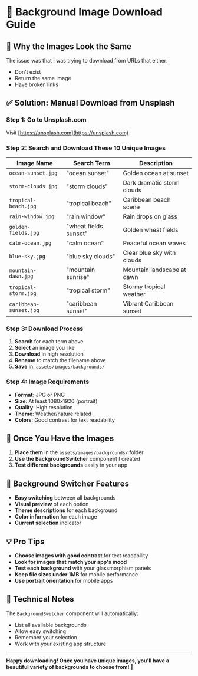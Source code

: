 # 🌅 Background Image Download Guide

## 🎯 **Why the Images Look the Same**

The issue was that I was trying to download from URLs that either:
- Don't exist
- Return the same image
- Have broken links

## ✅ **Solution: Manual Download from Unsplash**

### **Step 1: Go to Unsplash.com**
Visit [https://unsplash.com](https://unsplash.com)

### **Step 2: Search and Download These 10 Unique Images**

| **Image Name** | **Search Term** | **Description** |
|----------------|-----------------|-----------------|
| `ocean-sunset.jpg` | "ocean sunset" | Golden ocean at sunset |
| `storm-clouds.jpg` | "storm clouds" | Dark dramatic storm clouds |
| `tropical-beach.jpg` | "tropical beach" | Caribbean beach scene |
| `rain-window.jpg` | "rain window" | Rain drops on glass |
| `golden-fields.jpg` | "wheat fields sunset" | Golden wheat fields |
| `calm-ocean.jpg` | "calm ocean" | Peaceful ocean waves |
| `blue-sky.jpg` | "blue sky clouds" | Clear blue sky with clouds |
| `mountain-dawn.jpg` | "mountain sunrise" | Mountain landscape at dawn |
| `tropical-storm.jpg` | "tropical storm" | Stormy tropical weather |
| `caribbean-sunset.jpg` | "caribbean sunset" | Vibrant Caribbean sunset |

### **Step 3: Download Process**
1. **Search** for each term above
2. **Select** an image you like
3. **Download** in high resolution
4. **Rename** to match the filename above
5. **Save** in: `assets/images/backgrounds/`

### **Step 4: Image Requirements**
- **Format**: JPG or PNG
- **Size**: At least 1080x1920 (portrait)
- **Quality**: High resolution
- **Theme**: Weather/nature related
- **Colors**: Good contrast for text readability

## 🚀 **Once You Have the Images**

1. **Place them** in the `assets/images/backgrounds/` folder
2. **Use the BackgroundSwitcher** component I created
3. **Test different backgrounds** easily in your app

## 🎨 **Background Switcher Features**

- **Easy switching** between all backgrounds
- **Visual preview** of each option
- **Theme descriptions** for each background
- **Color information** for each image
- **Current selection** indicator

## 💡 **Pro Tips**

- **Choose images with good contrast** for text readability
- **Look for images that match your app's mood**
- **Test each background** with your glassmorphism panels
- **Keep file sizes under 1MB** for mobile performance
- **Use portrait orientation** for mobile apps

## 🔧 **Technical Notes**

The `BackgroundSwitcher` component will automatically:
- List all available backgrounds
- Allow easy switching
- Remember your selection
- Work with your existing app structure

---

**Happy downloading! Once you have unique images, you'll have a beautiful variety of backgrounds to choose from! 🎉**
